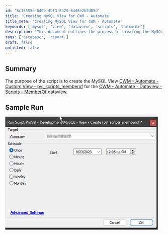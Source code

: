 ```yaml
---
id: '8c15555e-049e-4bf3-8a29-6446e2b2d05d'
title: 'Creating MySQL View for CWM - Automate'
title_meta: 'Creating MySQL View for CWM - Automate'
keywords: ['mysql', 'view', 'dataview', 'scripts', 'automate']
description: 'This document outlines the process of creating the MySQL View [CWM - Automate - Custom View - pvl_scripts_memberof], which is essential for the [CWM - Automate - Dataview - Scripts - MemberOf] functionality. It includes a summary of the script's purpose and a sample run for better understanding.'
tags: ['database', 'report']
draft: false
unlisted: false
---
```


## Summary

The purpose of the script is to create the MySQL View [CWM - Automate - Custom View - pvl_scripts_memberof](<../views/pvl_scripts_memberof.md>) for the [CWM - Automate - Dataview - Scripts - MemberOf](<../dataviews/Scripts - MemberOf.md>) dataview.

## Sample Run

![Sample Run](../../../static/img/MySQL---View---Create-(pvl_scripts_memberof)/image_1.png)
